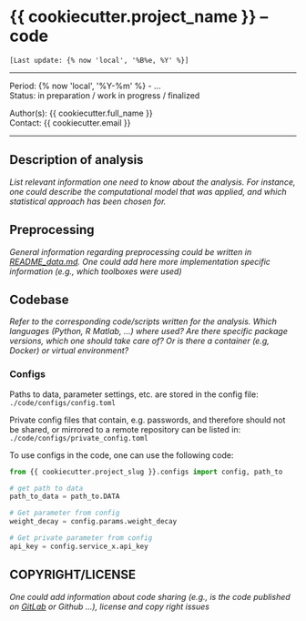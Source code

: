# {{ cookiecutter.project_name }} – **code**

`[Last update: {% now 'local', '%B%e, %Y' %}]`

***
Period: {% now 'local', '%Y-%m' %} - ... <br>
Status: in preparation / work in progress / finalized

Author(s): {{ cookiecutter.full_name }} <br>
Contact:   {{ cookiecutter.email }}

***

## Description of analysis
*List relevant information one need to know about the analysis. For instance, one could describe the computational model that was applied, and which statistical approach has been chosen for.*

## Preprocessing
*General information regarding preprocessing could be written in [README_data.md](../data/README_data.md). One could add here more implementation specific information (e.g., which toolboxes were used)*

## Codebase
*Refer to the corresponding code/scripts written for the analysis. Which languages (Python, R Matlab, ...) where used? Are there specific package versions, which one should take care of? Or is there a container (e.g, Docker) or virtual environment?*

### Configs
Paths to data, parameter settings, etc. are stored in the config file: `./code/configs/config.toml`

Private config files that contain, e.g. passwords, and therefore should not be shared, or mirrored to a remote repository can be listed in: `./code/configs/private_config.toml`

To use configs in the code, one can use the following code:

```python
from {{ cookiecutter.project_slug }}.configs import config, path_to

# get path to data
path_to_data = path_to.DATA

# Get parameter from config
weight_decay = config.params.weight_decay

# Get private parameter from config
api_key = config.service_x.api_key
```

## COPYRIGHT/LICENSE
*One could add information about code sharing (e.g., is the code published on [GitLab](https://gitlab.gwdg.de/users/sign_in) or Github ...), license and copy right issues*
